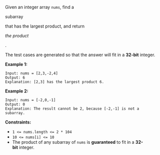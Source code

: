 Given an integer array `nums`, find a

subarray

that has the largest product, and return

*the product*

.

The test cases are generated so that the answer will fit in a **32-bit** integer.

**Example 1:**

```
Input: nums = [2,3,-2,4]
Output: 6
Explanation: [2,3] has the largest product 6.

```

**Example 2:**

```
Input: nums = [-2,0,-1]
Output: 0
Explanation: The result cannot be 2, because [-2,-1] is not a subarray.

```

**Constraints:**

- `1 <= nums.length <= 2 * 104`
- `10 <= nums[i] <= 10`
- The product of any subarray of `nums` is **guaranteed** to fit in a **32-bit** integer.